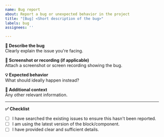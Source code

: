 ```yaml
---
name: Bug report
about: Report a bug or unexpected behavior in the project
title: "[Bug] <Short description of the bug>"
labels: bug
assignees: ''

---
```


**🐛 Describe the bug**  
Clearly explain the issue you're facing.

**📸 Screenshot or recording (if applicable)**  
Attach a screenshot or screen recording showing the bug.

**💡 Expected behavior**  
What should ideally happen instead?

**📝 Additional context**  
Any other relevant information.

---

**✅ Checklist**  
- [ ] I have searched the existing issues to ensure this hasn't been reported.  
- [ ] I am using the latest version of the block/component.  
- [ ] I have provided clear and sufficient details.
